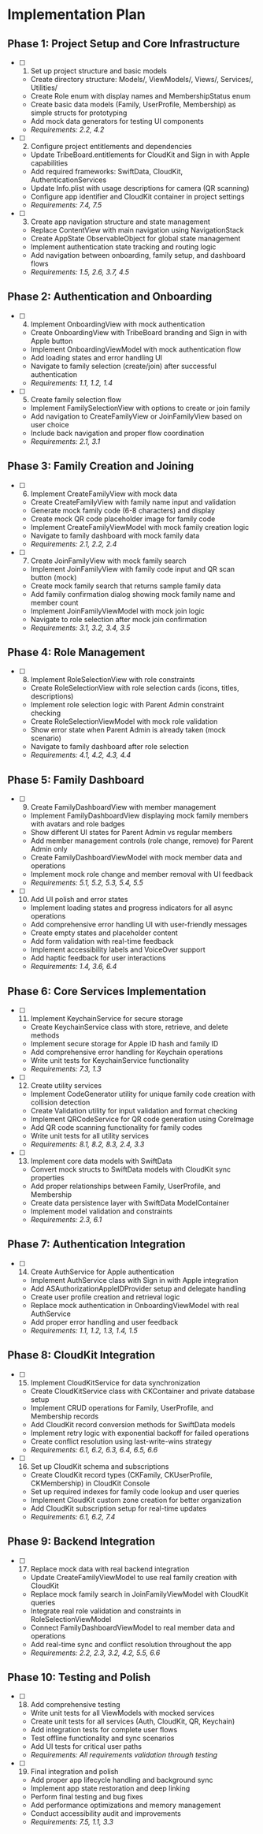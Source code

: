 # Implementation Plan

## Phase 1: Project Setup and Core Infrastructure

- [ ] 1. Set up project structure and basic models
  - Create directory structure: Models/, ViewModels/, Views/, Services/, Utilities/
  - Create Role enum with display names and MembershipStatus enum
  - Create basic data models (Family, UserProfile, Membership) as simple structs for prototyping
  - Add mock data generators for testing UI components
  - _Requirements: 2.2, 4.2_

- [ ] 2. Configure project entitlements and dependencies
  - Update TribeBoard.entitlements for CloudKit and Sign in with Apple capabilities
  - Add required frameworks: SwiftData, CloudKit, AuthenticationServices
  - Update Info.plist with usage descriptions for camera (QR scanning)
  - Configure app identifier and CloudKit container in project settings
  - _Requirements: 7.4, 7.5_

- [ ] 3. Create app navigation structure and state management
  - Replace ContentView with main navigation using NavigationStack
  - Create AppState ObservableObject for global state management
  - Implement authentication state tracking and routing logic
  - Add navigation between onboarding, family setup, and dashboard flows
  - _Requirements: 1.5, 2.6, 3.7, 4.5_

## Phase 2: Authentication and Onboarding

- [ ] 4. Implement OnboardingView with mock authentication
  - Create OnboardingView with TribeBoard branding and Sign in with Apple button
  - Implement OnboardingViewModel with mock authentication flow
  - Add loading states and error handling UI
  - Navigate to family selection (create/join) after successful authentication
  - _Requirements: 1.1, 1.2, 1.4_

- [ ] 5. Create family selection flow
  - Implement FamilySelectionView with options to create or join family
  - Add navigation to CreateFamilyView or JoinFamilyView based on user choice
  - Include back navigation and proper flow coordination
  - _Requirements: 2.1, 3.1_

## Phase 3: Family Creation and Joining

- [ ] 6. Implement CreateFamilyView with mock data
  - Create CreateFamilyView with family name input and validation
  - Generate mock family code (6-8 characters) and display
  - Create mock QR code placeholder image for family code
  - Implement CreateFamilyViewModel with mock family creation logic
  - Navigate to family dashboard with mock family data
  - _Requirements: 2.1, 2.2, 2.4_

- [ ] 7. Create JoinFamilyView with mock family search
  - Implement JoinFamilyView with family code input and QR scan button (mock)
  - Create mock family search that returns sample family data
  - Add family confirmation dialog showing mock family name and member count
  - Implement JoinFamilyViewModel with mock join logic
  - Navigate to role selection after mock join confirmation
  - _Requirements: 3.1, 3.2, 3.4, 3.5_

## Phase 4: Role Management

- [ ] 8. Implement RoleSelectionView with role constraints
  - Create RoleSelectionView with role selection cards (icons, titles, descriptions)
  - Implement role selection logic with Parent Admin constraint checking
  - Create RoleSelectionViewModel with mock role validation
  - Show error state when Parent Admin is already taken (mock scenario)
  - Navigate to family dashboard after role selection
  - _Requirements: 4.1, 4.2, 4.3, 4.4_

## Phase 5: Family Dashboard

- [ ] 9. Create FamilyDashboardView with member management
  - Implement FamilyDashboardView displaying mock family members with avatars and role badges
  - Show different UI states for Parent Admin vs regular members
  - Add member management controls (role change, remove) for Parent Admin only
  - Create FamilyDashboardViewModel with mock member data and operations
  - Implement mock role change and member removal with UI feedback
  - _Requirements: 5.1, 5.2, 5.3, 5.4, 5.5_

- [ ] 10. Add UI polish and error states
  - Implement loading states and progress indicators for all async operations
  - Add comprehensive error handling UI with user-friendly messages
  - Create empty states and placeholder content
  - Add form validation with real-time feedback
  - Implement accessibility labels and VoiceOver support
  - Add haptic feedback for user interactions
  - _Requirements: 1.4, 3.6, 6.4_

## Phase 6: Core Services Implementation

- [ ] 11. Implement KeychainService for secure storage
  - Create KeychainService class with store, retrieve, and delete methods
  - Implement secure storage for Apple ID hash and family ID
  - Add comprehensive error handling for Keychain operations
  - Write unit tests for KeychainService functionality
  - _Requirements: 7.3, 1.3_

- [ ] 12. Create utility services
  - Implement CodeGenerator utility for unique family code creation with collision detection
  - Create Validation utility for input validation and format checking
  - Implement QRCodeService for QR code generation using CoreImage
  - Add QR code scanning functionality for family codes
  - Write unit tests for all utility services
  - _Requirements: 8.1, 8.2, 8.3, 2.4, 3.3_

- [ ] 13. Implement core data models with SwiftData
  - Convert mock structs to SwiftData models with CloudKit sync properties
  - Add proper relationships between Family, UserProfile, and Membership
  - Create data persistence layer with SwiftData ModelContainer
  - Implement model validation and constraints
  - _Requirements: 2.3, 6.1_

## Phase 7: Authentication Integration

- [ ] 14. Create AuthService for Apple authentication
  - Implement AuthService class with Sign in with Apple integration
  - Add ASAuthorizationAppleIDProvider setup and delegate handling
  - Create user profile creation and retrieval logic
  - Replace mock authentication in OnboardingViewModel with real AuthService
  - Add proper error handling and user feedback
  - _Requirements: 1.1, 1.2, 1.3, 1.4, 1.5_

## Phase 8: CloudKit Integration

- [ ] 15. Implement CloudKitService for data synchronization
  - Create CloudKitService class with CKContainer and private database setup
  - Implement CRUD operations for Family, UserProfile, and Membership records
  - Add CloudKit record conversion methods for SwiftData models
  - Implement retry logic with exponential backoff for failed operations
  - Create conflict resolution using last-write-wins strategy
  - _Requirements: 6.1, 6.2, 6.3, 6.4, 6.5, 6.6_

- [ ] 16. Set up CloudKit schema and subscriptions
  - Create CloudKit record types (CKFamily, CKUserProfile, CKMembership) in CloudKit Console
  - Set up required indexes for family code lookup and user queries
  - Implement CloudKit custom zone creation for better organization
  - Add CloudKit subscription setup for real-time updates
  - _Requirements: 6.1, 6.2, 7.4_

## Phase 9: Backend Integration

- [ ] 17. Replace mock data with real backend integration
  - Update CreateFamilyViewModel to use real family creation with CloudKit
  - Replace mock family search in JoinFamilyViewModel with CloudKit queries
  - Integrate real role validation and constraints in RoleSelectionViewModel
  - Connect FamilyDashboardViewModel to real member data and operations
  - Add real-time sync and conflict resolution throughout the app
  - _Requirements: 2.2, 2.3, 3.2, 4.2, 5.5, 6.6_

## Phase 10: Testing and Polish

- [ ] 18. Add comprehensive testing
  - Write unit tests for all ViewModels with mocked services
  - Create unit tests for all services (Auth, CloudKit, QR, Keychain)
  - Add integration tests for complete user flows
  - Test offline functionality and sync scenarios
  - Add UI tests for critical user paths
  - _Requirements: All requirements validation through testing_

- [ ] 19. Final integration and polish
  - Add proper app lifecycle handling and background sync
  - Implement app state restoration and deep linking
  - Perform final testing and bug fixes
  - Add performance optimizations and memory management
  - Conduct accessibility audit and improvements
  - _Requirements: 7.5, 1.1, 3.3_